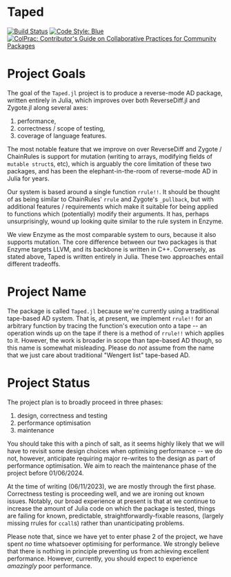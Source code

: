 # Taped

[![Build Status](https://github.com/withbayes/Taped.jl/actions/workflows/CI.yml/badge.svg?branch=main)](https://github.com/withbayes/Taped.jl/actions/workflows/CI.yml?query=branch%3Amain)
[![Code Style: Blue](https://img.shields.io/badge/code%20style-blue-4495d1.svg)](https://github.com/invenia/BlueStyle)
[![ColPrac: Contributor's Guide on Collaborative Practices for Community Packages](https://img.shields.io/badge/ColPrac-Contributor's%20Guide-blueviolet)](https://github.com/SciML/ColPrac)

# Project Goals

The goal of the `Taped.jl` project is to produce a reverse-mode AD package, written entirely in Julia, which improves over both ReverseDiff.jl and Zygote.jl along several axes:
1. performance,
1. correctness / scope of testing,
1. coverage of language features.

The most notable feature that we improve on over ReverseDiff and Zygote / ChainRules is support for mutation (writing to arrays, modifying fields of `mutable struct`s, etc), which is arguably the core limitation of these two packages, and has been the elephant-in-the-room of reverse-mode AD in Julia for years.

Our system is based around a single function `rrule!!`.
It should be thought of as being similar to ChainRules' `rrule` and Zygote's `_pullback`, but with additional features / requirements which make it suitable for being applied to functions which (potentially) modify their arguments.
It has, perhaps unsurprisingly, wound up looking quite similar to the rule system in Enzyme.

We view Enzyme as the most comparable system to ours, because it also supports mutation.
The core difference between our two packages is that Enzyme targets LLVM, and its backbone is written in C++.
Conversely, as stated above, Taped is written entirely in Julia.
These two approaches entail different tradeoffs.

# Project Name

The package is called `Taped.jl` because we're currently using a traditional tape-based AD system.
That is, at present, we implement `rrule!!` for an arbitrary function by tracing the function's execution onto a tape -- an operation winds up on the tape if there is a method of `rrule!!` which applies to it.
However, the work is broader in scope than tape-based AD though, so this name is somewhat misleading.
Please do _not_ assume from the name that we just care about traditional "Wengert list" tape-based AD.

# Project Status

The project plan is to broadly proceed in three phases:
1. design, correctness and testing
1. performance optimisation
1. maintenance

You should take this with a pinch of salt, as it seems highly likely that we will have to revisit some design choices when optimising performance -- we do not, however, anticipate requiring major re-writes to the design as part of performance optimisation.
We aim to reach the maintenance phase of the project before 01/06/2024.

At the time of writing (06/11/2023), we are mostly through the first phase.
Correctness testing is proceeding well, and we are ironing out known issues.
Notably, our broad experience at present is that at we continue to increase the amount of Julia code on which the package is tested, things are failing for known, predictable, straightforwardly-fixable reasons, (largely missing rrules for `ccall`s) rather than unanticipating problems.

Please note that, since we have yet to enter phase 2 of the project, we have spent _no_ time whatsoever optimising for performance.
We strongly believe that there is nothing in principle preventing us from achieving excellent performance.
However, currently, you should expect to experience _amazingly_ poor performance.
